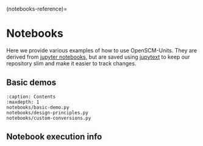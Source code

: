 (notebooks-reference)=
# Notebooks

Here we provide various examples of how to use OpenSCM-Units.
They  are derived from
[jupyter notebooks](https://docs.jupyter.org/en/latest/start/index.html),
but are saved using [jupytext](https://jupytext.readthedocs.io/en/latest/)
to keep our repository slim and make it easier to track changes.

## Basic demos

```{toctree}
:caption: Contents
:maxdepth: 1
notebooks/basic-demo.py
notebooks/design-principles.py
notebooks/custom-conversions.py
```

## Notebook execution info

```{nb-exec-table}
```
